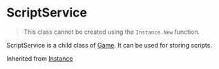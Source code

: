# ScriptService

> This class cannot be created using the `Instance.New` function.

ScriptService is a child class of [Game](../Game). It can be used for storing scripts.

Inherited from [Instance](../Instance)
